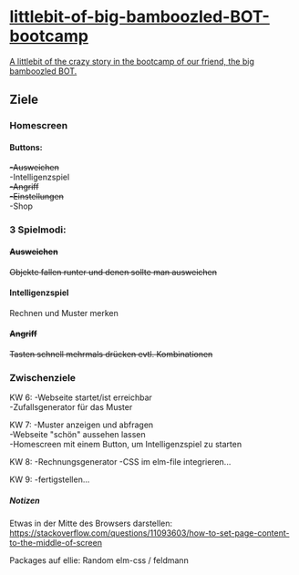 # [littlebit-of-big-bamboozled-BOT-bootcamp](https://gbbasel.github.io/littlebit-of-big-bamboozled-BOT-bootcamp/)
[A littlebit of the crazy story in the bootcamp of our friend, the big bamboozled BOT.](https://gbbasel.github.io/littlebit-of-big-bamboozled-BOT-bootcamp/)

## Ziele
### Homescreen
#### Buttons:  
~~-Ausweichen~~  
-Intelligenzspiel  
~~-Angriff~~  
~~-Einstellungen~~  
-Shop  

### 3 Spielmodi:  
#### ~~Ausweichen~~  
~~Objekte fallen runter und denen sollte man ausweichen~~  
#### Intelligenzspiel  
Rechnen und Muster merken  
#### ~~Angriff~~  
~~Tasten schnell mehrmals drücken evtl. Kombinationen~~  
  
### Zwischenziele  
KW 6: -Webseite startet/ist erreichbar  
      -Zufallsgenerator für das Muster  
      
KW 7: -Muster anzeigen und abfragen  
      -Webseite "schön" aussehen lassen  
      -Homescreen mit einem Button, um Intelligenzspiel zu starten  
      
KW 8: -Rechnungsgenerator
      -CSS im elm-file integrieren...

KW 9: -fertigstellen...  
  
  

##### Notizen
Etwas in der Mitte des Browsers darstellen:
https://stackoverflow.com/questions/11093603/how-to-set-page-content-to-the-middle-of-screen

Packages auf ellie:
Random
elm-css / feldmann
